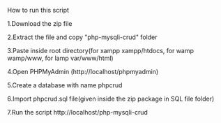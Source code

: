 How to run this script

1.Download the zip file

2.Extract the file and copy "php-mysqli-crud" folder

3.Paste inside root directory(for xampp xampp/htdocs, for wamp wamp/www, for lamp var/www/html)

4.Open PHPMyAdmin (http://localhost/phpmyadmin)

5.Create a database with name phpcrud

6.Import phpcrud.sql file(given inside the zip package in SQL file folder)

7.Run the script http://localhost/php-mysqli-crud

